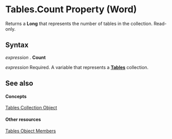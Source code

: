
# Tables.Count Property (Word)

Returns a  **Long** that represents the number of tables in the collection. Read-only.


## Syntax

 _expression_ . **Count**

 _expression_ Required. A variable that represents a **[Tables](068a3d0f-0b19-3927-cb0a-7fb0d0fd8e52.md)** collection.


## See also


#### Concepts


[Tables Collection Object](068a3d0f-0b19-3927-cb0a-7fb0d0fd8e52.md)
#### Other resources


[Tables Object Members](8bde1cd9-9175-d49c-52e4-fa4e59ec8c13.md)
